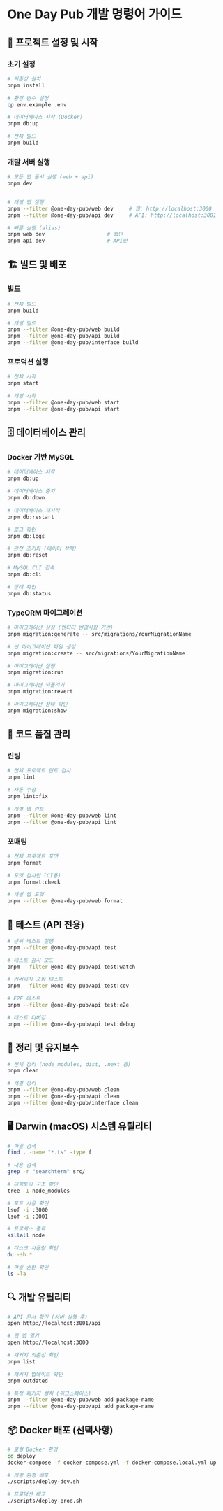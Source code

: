 # One Day Pub 개발 명령어 가이드

## 🚀 프로젝트 설정 및 시작

### 초기 설정

```bash
# 의존성 설치
pnpm install

# 환경 변수 설정
cp env.example .env

# 데이터베이스 시작 (Docker)
pnpm db:up

# 전체 빌드
pnpm build
```

### 개발 서버 실행

```bash
# 모든 앱 동시 실행 (web + api)
pnpm dev


# 개별 앱 실행
pnpm --filter @one-day-pub/web dev     # 웹: http://localhost:3000
pnpm --filter @one-day-pub/api dev     # API: http://localhost:3001

# 빠른 실행 (alias)
pnpm web dev                    # 웹만
pnpm api dev                    # API만
```

## 🏗️ 빌드 및 배포

### 빌드

```bash
# 전체 빌드
pnpm build

# 개별 빌드
pnpm --filter @one-day-pub/web build
pnpm --filter @one-day-pub/api build
pnpm --filter @one-day-pub/interface build
```

### 프로덕션 실행

```bash
# 전체 시작
pnpm start

# 개별 시작
pnpm --filter @one-day-pub/web start
pnpm --filter @one-day-pub/api start
```

## 🗄️ 데이터베이스 관리

### Docker 기반 MySQL

```bash
# 데이터베이스 시작
pnpm db:up

# 데이터베이스 중지
pnpm db:down

# 데이터베이스 재시작
pnpm db:restart

# 로그 확인
pnpm db:logs

# 완전 초기화 (데이터 삭제)
pnpm db:reset

# MySQL CLI 접속
pnpm db:cli

# 상태 확인
pnpm db:status
```

### TypeORM 마이그레이션

```bash
# 마이그레이션 생성 (엔티티 변경사항 기반)
pnpm migration:generate -- src/migrations/YourMigrationName

# 빈 마이그레이션 파일 생성
pnpm migration:create -- src/migrations/YourMigrationName

# 마이그레이션 실행
pnpm migration:run

# 마이그레이션 되돌리기
pnpm migration:revert

# 마이그레이션 상태 확인
pnpm migration:show
```

## 🧹 코드 품질 관리

### 린팅

```bash
# 전체 프로젝트 린트 검사
pnpm lint

# 자동 수정
pnpm lint:fix

# 개별 앱 린트
pnpm --filter @one-day-pub/web lint
pnpm --filter @one-day-pub/api lint
```

### 포매팅

```bash
# 전체 프로젝트 포맷
pnpm format

# 포맷 검사만 (CI용)
pnpm format:check

# 개별 앱 포맷
pnpm --filter @one-day-pub/web format
```

## 🧪 테스트 (API 전용)

```bash
# 단위 테스트 실행
pnpm --filter @one-day-pub/api test

# 테스트 감시 모드
pnpm --filter @one-day-pub/api test:watch

# 커버리지 포함 테스트
pnpm --filter @one-day-pub/api test:cov

# E2E 테스트
pnpm --filter @one-day-pub/api test:e2e

# 테스트 디버깅
pnpm --filter @one-day-pub/api test:debug
```

## 🧽 정리 및 유지보수

```bash
# 전체 정리 (node_modules, dist, .next 등)
pnpm clean

# 개별 정리
pnpm --filter @one-day-pub/web clean
pnpm --filter @one-day-pub/api clean
pnpm --filter @one-day-pub/interface clean
```

## 🖥️ Darwin (macOS) 시스템 유틸리티

```bash
# 파일 검색
find . -name "*.ts" -type f

# 내용 검색
grep -r "searchterm" src/

# 디렉토리 구조 확인
tree -I node_modules

# 포트 사용 확인
lsof -i :3000
lsof -i :3001

# 프로세스 종료
killall node

# 디스크 사용량 확인
du -sh *

# 파일 권한 확인
ls -la
```

## 🔍 개발 유틸리티

```bash
# API 문서 확인 (서버 실행 후)
open http://localhost:3001/api

# 웹 앱 열기
open http://localhost:3000

# 패키지 의존성 확인
pnpm list

# 패키지 업데이트 확인
pnpm outdated

# 특정 패키지 설치 (워크스페이스)
pnpm --filter @one-day-pub/web add package-name
pnpm --filter @one-day-pub/api add package-name
```

## 📦 Docker 배포 (선택사항)

```bash
# 로컬 Docker 환경
cd deploy
docker-compose -f docker-compose.yml -f docker-compose.local.yml up

# 개발 환경 배포
./scripts/deploy-dev.sh

# 프로덕션 배포
./scripts/deploy-prod.sh
```
